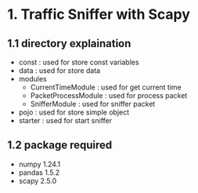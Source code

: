 # 1. Traffic Sniffer with Scapy

## 1.1 directory explaination

- const : used for store const variables
- data : used for store data
- modules 
    - CurrentTimeModule : used for get current time
    - PacketProcessModule : used for process packet
    - SnifferModule : used for sniffer packet
- pojo : used for store simple object
- starter : used for start sniffer

## 1.2 package required
- numpy           1.24.1
- pandas          1.5.2
- scapy           2.5.0